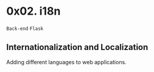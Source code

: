 # 0x02. i18n

`Back-end` `Flask`

## Internationalization and Localization

Adding different languages to web applications.
